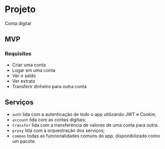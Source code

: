 # Projeto
Conta digital

## MVP

### Requisitos

- Criar uma conta
- Logar em uma conta
- Ver o saldo
- Ver extrato
- Transferir dinheiro para outra conta

## Serviços

- `auth` lida com a autenticação de todo o app utilizando JWT e Cookie;
- `account` lida com as contas digitais;
- `transfer` lida com a transferência de valores de uma conta para outra.
- `proxy` lida com a orquestração dos serviços;
- `common` todas as funcionalidades comuns do app, disponibilizado como um pacote.
